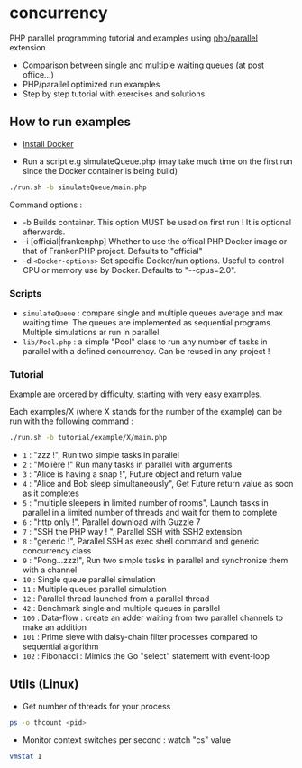 # concurrency
PHP parallel programming tutorial and examples using [php/parallel](https://www.php.net/manual/en/book.parallel.php) extension

- Comparison between single and multiple waiting queues (at post office...)
- PHP/parallel optimized run examples
- Step by step tutorial with exercises and solutions

## How to run examples

- [Install Docker](https://docs.docker.com/engine/install/)

- Run a script e.g simulateQueue.php (may take much time on the first run since the Docker container is being build)
```bash
./run.sh -b simulateQueue/main.php
```

Command options :
- -b 
    Builds container. This option MUST be used on first run ! It is optional afterwards.
- -i [official|frankenphp]
     Whether to use the offical PHP Docker image or that of FrankenPHP project. Defaults to "official"
- -d `<Docker-options>`
    Set specific Docker/run options. Useful to control CPU or memory use by Docker. Defaults to "--cpus=2.0".

### Scripts

- `simulateQueue` : compare single and multiple queues average and max waiting time. The queues are implemented as sequential programs. Multiple simulations ar run in parallel.
- `lib/Pool.php` : a simple "Pool" class to run any number of tasks in parallel with a defined concurrency. Can be reused in any project !

### Tutorial

Example are ordered by difficulty, starting with very easy examples.

Each examples/X (where X stands for the number of the example) can be run with the following command :
```bash
./run.sh -b tutorial/example/X/main.php
```


- `1` : "zzz !", Run two simple tasks in parallel
- `2` : "Molière !" Run many tasks in parallel with arguments
- `3` : "Alice is having a snap !", Future object and return value
- `4` : "Alice and Bob sleep simultaneously", Get Future return value as soon as it completes
- `5` : "multiple sleepers in limited number of rooms", Launch tasks in parallel in a limited number of threads and wait for them to complete
- `6` : "http only !", Parallel download with Guzzle 7
- `7` : "SSH the PHP way ! ", Parallel SSH with SSH2 extension
- `8` : "generic !", Parallel SSH as exec shell command and generic concurrency class
- `9` : "Pong...zzz!", Run two simple tasks in parallel and synchronize them with a channel
- `10` : Single queue parallel simulation
- `11` : Multiple queues parallel simulation
- `12` : Parallel thread launched from a parallel thread
- `42` : Benchmark single and multiple queues in parallel
- `100` : Data-flow : create an adder waiting from two parallel channels to make an addition
- `101` : Prime sieve with daisy-chain filter processes compared to sequential algorithm
- `102` : Fibonacci : Mimics the Go "select" statement with event-loop

## Utils (Linux)

- Get number of threads for your process
```bash
ps -o thcount <pid>
```

- Monitor context switches per second : watch "cs" value
```bash
vmstat 1
```
